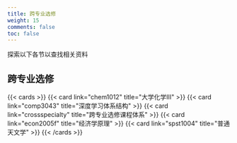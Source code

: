 ```yaml
---
title: 跨专业选修
weight: 15
comments: false
toc: false
---
```

探索以下各节以查找相关资料
## 跨专业选修
<!--more-->
{{< cards >}}
{{< card link="chem1012" title="大学化学III" >}}
{{< card link="comp3043" title="深度学习体系结构" >}}
{{< card link="crossspecialty" title="跨专业选修课程体系" >}}
{{< card link="econ2005f" title="经济学原理" >}}
{{< card link="spst1004" title="普通天文学" >}}
{{< /cards >}}
